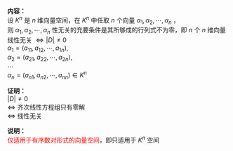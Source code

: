 **内容：**    
设 $K^n$ 是 $n$ 维向量空间，在 $K^n$ 中任取 $n$ 个向量 $\alpha_1,\alpha_2,\cdots,\alpha_n$ ，    
则 $\alpha_1,\alpha_2,\cdots,\alpha_n$ 性无关的充要条件是其所够成的行列式不为零，即 $n$ 个 $n$ 维向量线性无关 $\Leftrightarrow|D|\neq0$     
 $\alpha_1=(a_{11},a_{12},\cdots,a_{1n}),$     
 $\alpha_2=(a_{21},a_{22},\cdots,a_{2n}),$     
 $\cdots$     
 $\alpha_n=(a_{n1},a_{n2},\cdots,a_{nn})\in K^n$     
    
**证明：**    
 $|D|\neq0$     
 $\Leftrightarrow$ 齐次线性方程组只有零解    
 $\Leftrightarrow$ 线性无关    
    
**说明：**    
<font color=red>仅适用于有序数对形式的向量空间</font>，即只适用于 $K^n$ 空间    
